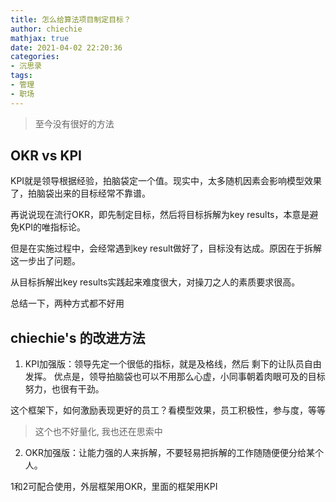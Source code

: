 ```yaml
---
title: 怎么给算法项目制定目标？
author: chiechie
mathjax: true
date: 2021-04-02 22:20:36
categories: 
- 沉思录
tags:
- 管理
- 职场
---
```


> 至今没有很好的方法

## OKR vs KPI

KPI就是领导根据经验，拍脑袋定一个值。现实中，太多随机因素会影响模型效果了，拍脑袋出来的目标经常不靠谱。

再说说现在流行OKR，即先制定目标，然后将目标拆解为key results，本意是避免KPI的唯指标论。

但是在实施过程中，会经常遇到key result做好了，目标没有达成。原因在于拆解这一步出了问题。

从目标拆解出key results实践起来难度很大，对操刀之人的素质要求很高。

总结一下，两种方式都不好用

## chiechie's 的改进方法

1. KPI加强版：领导先定一个很低的指标，就是及格线，然后 剩下的让队员自由发挥。
优点是，领导拍脑袋也可以不用那么心虚，小同事朝着肉眼可及的目标努力，也很有干劲。

这个框架下，如何激励表现更好的员工？看模型效果，员工积极性，参与度，等等

> 这个也不好量化, 我也还在思索中

2. OKR加强版：让能力强的人来拆解，不要轻易把拆解的工作随随便便分给某个人。

1和2可配合使用，外层框架用OKR，里面的框架用KPI